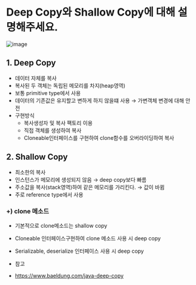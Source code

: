 # Deep Copy와 Shallow Copy에 대해 설명해주세요.

![image](https://user-images.githubusercontent.com/73684562/185116706-1733219f-39f0-4134-9639-c0d5957e1a4c.png)

## 1. Deep Copy

- 데이터 자체를 복사
- 복사된 두 객체는 독립된 메모리를 차지(heap영역)
- 보통 primitive type에서 사용
- 데이터의 기존값은 유지할고 변하게 하지 않을떄 사용 → 가변객체 변경에 대해 안전
- 구현방식
    - 복사생성자 및 복사 팩토리 이용
    - 직접 객체를 생성하여 복사
    - Cloneable인터페이스를 구현하여 clone함수를 오버라이딩하여 복사

## 2. Shallow Copy

- 최소한의 복사
- 인스턴스가 메모리에 생성되지 않음 → deep copy보다 빠름
- 주소값을 복사(stack영역)하여 같은 메모리를 가리킨다. → 값이 바뀜
- 주로 reference type에서 사용

### +) clone 메소드

- 기본적으로 clone메소드는 shallow copy
- Cloneable 인터페이스구현하여 clone 메소드 사용 시 deep copy
- Serializable, deserialize 인터페이스 사용 시 deep copy

- 참고
- https://www.baeldung.com/java-deep-copy
